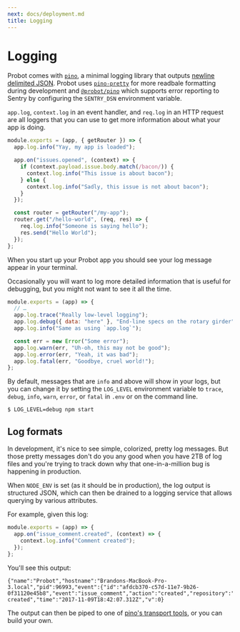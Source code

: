 ```yaml
---
next: docs/deployment.md
title: Logging
---
```


# Logging

Probot comes with [`pino`](https://getpino.io), a minimal logging library that outputs [newline delimited JSON](http://ndjson.org/). Probot uses [`pino-pretty`](https://github.com/pinojs/pino-pretty) for more readbale formatting during development and [`@probot/pino`](https://github.com/probot/pino/) which supports error reporting to Sentry by configuring the `SENTRY_DSN` environment variable.

`app.log`, `context.log` in an event handler, and `req.log` in an HTTP request are all loggers that you can use to get more information about what your app is doing.

```js
module.exports = (app, { getRouter }) => {
  app.log.info("Yay, my app is loaded");

  app.on("issues.opened", (context) => {
    if (context.payload.issue.body.match(/bacon/)) {
      context.log.info("This issue is about bacon");
    } else {
      context.log.info("Sadly, this issue is not about bacon");
    }
  });

  const router = getRouter("/my-app");
  router.get("/hello-world", (req, res) => {
    req.log.info("Someone is saying hello");
    res.send("Hello World");
  });
};
```

When you start up your Probot app you should see your log message appear in your terminal.

Occasionally you will want to log more detailed information that is useful for debugging, but you might not want to see it all the time.

```js
module.exports = (app) => {
  // …
  app.log.trace("Really low-level logging");
  app.log.debug({ data: "here" }, "End-line specs on the rotary girder");
  app.log.info("Same as using `app.log`");

  const err = new Error("Some error");
  app.log.warn(err, "Uh-oh, this may not be good");
  app.log.error(err, "Yeah, it was bad");
  app.log.fatal(err, "Goodbye, cruel world!");
};
```

By default, messages that are `info` and above will show in your logs, but you can change it by setting the
`LOG_LEVEL` environment variable to `trace`, `debug`, `info`, `warn`, `error`, or `fatal` in `.env` or on the command line.

```
$ LOG_LEVEL=debug npm start
```

## Log formats

In development, it's nice to see simple, colorized, pretty log messages. But those pretty messages don't do you any good when you have 2TB of log files and you're trying to track down why that one-in-a-million bug is happening in production.

When `NODE_ENV` is set (as it should be in production), the log output is structured JSON, which can then be drained to a logging service that allows querying by various attributes.

For example, given this log:

```js
module.exports = (app) => {
  app.on("issue_comment.created", (context) => {
    context.log.info("Comment created");
  });
};
```

You'll see this output:

```
{"name":"Probot","hostname":"Brandons-MacBook-Pro-3.local","pid":96993,"event":{"id":"afdcb370-c57d-11e7-9b26-0f31120e45b8","event":"issue_comment","action":"created","repository":"robotland/test","installation":13055},"level":30,"msg":"Comment created","time":"2017-11-09T18:42:07.312Z","v":0}
```

The output can then be piped to one of [pino's transport tools](https://getpino.io/#/docs/transports), or you can build your own.

